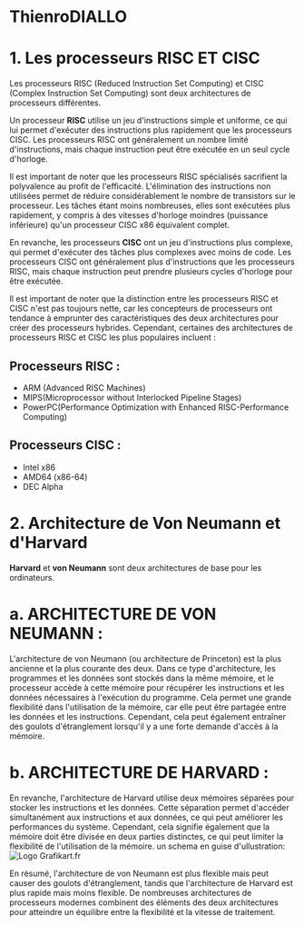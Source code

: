 # ThienroDIALLO


# 1. Les processeurs **RISC ET CISC**
Les processeurs RISC (Reduced Instruction Set Computing) et CISC (Complex Instruction Set Computing) sont deux architectures de processeurs différentes.

Un processeur **RISC** utilise un jeu d'instructions simple et uniforme, ce qui lui permet d'exécuter des instructions plus rapidement que les processeurs CISC. Les processeurs RISC ont généralement un nombre limité d'instructions, mais chaque instruction peut être exécutée en un seul cycle d'horloge.

Il est important de noter que les processeurs RISC spécialisés sacrifient la polyvalence au profit de l'efficacité. L'élimination des instructions non utilisées permet de réduire considérablement le nombre de transistors sur le processeur. Les tâches étant moins nombreuses, elles sont exécutées plus rapidement, y compris à des vitesses d'horloge moindres (puissance inférieure) qu'un processeur CISC x86 équivalent complet.

En revanche, les processeurs **CISC** ont un jeu d'instructions plus complexe, qui permet d'exécuter des tâches plus complexes avec moins de code. Les processeurs CISC ont généralement plus d'instructions que les processeurs RISC, mais chaque instruction peut prendre plusieurs cycles d'horloge pour être exécutée.

Il est important de noter que la distinction entre les processeurs RISC et CISC n'est pas toujours nette, car les concepteurs de processeurs ont tendance à emprunter des caractéristiques des deux architectures pour créer des processeurs hybrides. Cependant, certaines des architectures de processeurs RISC et CISC les plus populaires incluent :

## Processeurs **RISC** :
* ARM (Advanced RISC Machines)
* MIPS(Microprocessor without Interlocked Pipeline Stages)
* PowerPC(Performance Optimization with Enhanced RISC-Performance Computing)

## Processeurs **CISC** :
* Intel x86
* AMD64 (x86-64)
* DEC Alpha

# 2. Architecture de Von Neumann et d'Harvard

**Harvard** et **von Neumann** sont deux architectures de base pour les ordinateurs.

# a. ARCHITECTURE DE VON NEUMANN :
L'architecture de von Neumann (ou architecture de Princeton) est la plus ancienne et la plus courante des deux. Dans ce type d'architecture, les programmes et les données sont stockés dans la même mémoire, et le processeur accède à cette mémoire pour récupérer les instructions et les données nécessaires à l'exécution du programme. Cela permet une grande flexibilité dans l'utilisation de la mémoire, car elle peut être partagée entre les données et les instructions. Cependant, cela peut également entraîner des goulots d'étranglement lorsqu'il y a une forte demande d'accès à la mémoire.

# b. ARCHITECTURE DE HARVARD :
En revanche, l'architecture de Harvard utilise deux mémoires séparées pour stocker les instructions et les données. Cette séparation permet d'accéder simultanément aux instructions et aux données, ce qui peut améliorer les performances du système. Cependant, cela signifie également que la mémoire doit être divisée en deux parties distinctes, ce qui peut limiter la flexibilité de l'utilisation de la mémoire.
un schema en guise d'ullustration: ![Logo Grafikart.fr](https://upload.wikimedia.org/wikipedia/commons/thumb/3/3d/4mbramvax.jpg/1920px-4mbramvax.jpg)


En résumé, l'architecture de von Neumann est plus flexible mais peut causer des goulots d'étranglement, tandis que l'architecture de Harvard est plus rapide mais moins flexible. De nombreuses architectures de processeurs modernes combinent des éléments des deux architectures pour atteindre un équilibre entre la flexibilité et la vitesse de traitement.



